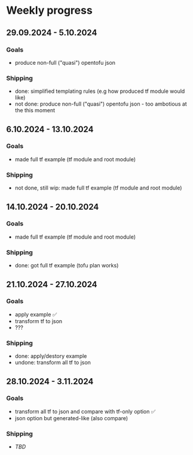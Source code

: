 # Weekly progress

## 29.09.2024 - 5.10.2024

### Goals

* produce non-full ("quasi") opentofu json

### Shipping

* done: simplified templating rules (e.g how produced tf module would like)
* not done: produce non-full ("quasi") opentofu json - too ambotious at the this moment

## 6.10.2024 - 13.10.2024

### Goals

* made full tf example (tf module and root module)

### Shipping

* not done, still wip: made full tf example (tf module and root module)

## 14.10.2024 - 20.10.2024

### Goals

* made full tf example (tf module and root module)

### Shipping

* done: got full tf example (tofu plan works)

## 21.10.2024 - 27.10.2024

### Goals

* apply example :white_check_mark:
* transform tf to json
* ???

### Shipping

* done: apply/destory example
* undone: transform all tf to json

## 28.10.2024 - 3.11.2024

### Goals

* transform all tf to json and compare with tf-only option :white_check_mark:
* json option but generated-like (also compare)

### Shipping

* _TBD_
